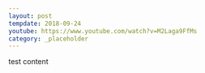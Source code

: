 ```yaml
---
layout: post
tempdate: 2018-09-24
youtube: https://www.youtube.com/watch?v=M2Laga9FfMs
category: _placeholder
---
```

test content